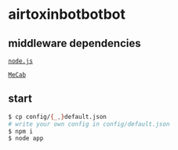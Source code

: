 # airtoxinbotbotbot

## middleware dependencies

[`node.js`](https://nodejs.org/)

[`MeCab`](http://mecab.googlecode.com/svn/trunk/mecab/doc/index.html)

## start

```bash
$ cp config/{_,}default.json
# write your own config in config/default.json
$ npm i
$ node app
```
